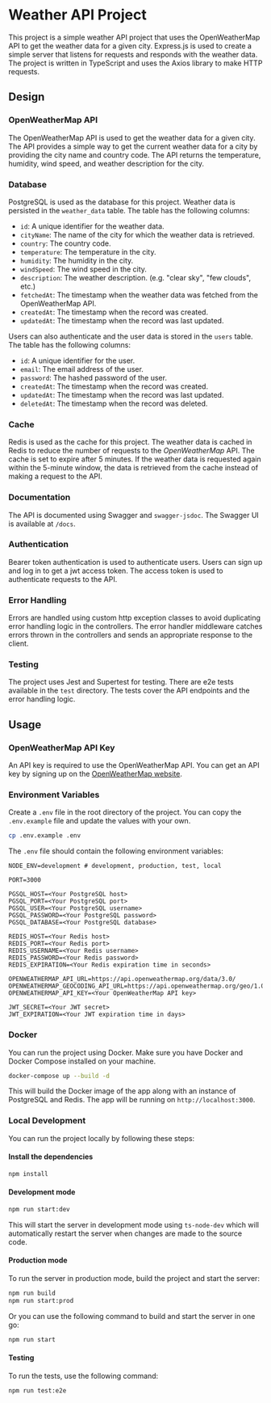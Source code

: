 # Weather API Project

This project is a simple weather API project that uses the OpenWeatherMap API to get the weather data for a given city. Express.js is used to create a simple server that listens for requests and responds with the weather data. The project is written in TypeScript and uses the Axios library to make HTTP requests.

## Design

### OpenWeatherMap API

The OpenWeatherMap API is used to get the weather data for a given city. The API provides a simple way to get the current weather data for a city by providing the city name and country code. The API returns the temperature, humidity, wind speed, and weather description for the city.

### Database

PostgreSQL is used as the database for this project. Weather data is persisted in the `weather_data` table. The table has the following columns:

- `id`: A unique identifier for the weather data.
- `cityName`: The name of the city for which the weather data is retrieved.
- `country`: The country code.
- `temperature`: The temperature in the city.
- `humidity`: The humidity in the city.
- `windSpeed`: The wind speed in the city.
- `description`: The weather description. (e.g. "clear sky", "few clouds", etc.)
- `fetchedAt`: The timestamp when the weather data was fetched from the OpenWeatherMap API.
- `createdAt`: The timestamp when the record was created.
- `updatedAt`: The timestamp when the record was last updated.

Users can also authenticate and the user data is stored in the `users` table. The table has the following columns:

- `id`: A unique identifier for the user.
- `email`: The email address of the user.
- `password`: The hashed password of the user.
- `createdAt`: The timestamp when the record was created.
- `updatedAt`: The timestamp when the record was last updated.
- `deletedAt`: The timestamp when the record was deleted.

### Cache

Redis is used as the cache for this project. The weather data is cached in Redis to reduce the number of requests to the *OpenWeatherMap* API. The cache is set to expire after 5 minutes. If the weather data is requested again within the 5-minute window, the data is retrieved from the cache instead of making a request to the API.

### Documentation

The API is documented using Swagger and `swagger-jsdoc`. The Swagger UI is available at `/docs`.

### Authentication

Bearer token authentication is used to authenticate users. Users can sign up and log in to get a jwt access token. The access token is used to authenticate requests to the API.

### Error Handling

Errors are handled using custom http exception classes to avoid duplicating error handling logic in the controllers. The error handler middleware catches errors thrown in the controllers and sends an appropriate response to the client.

### Testing

The project uses Jest and Supertest for testing. There are e2e tests available in the `test` directory. The tests cover the API endpoints and the error handling logic.

## Usage

### OpenWeatherMap API Key

An API key is required to use the OpenWeatherMap API. You can get an API key by signing up on the [OpenWeatherMap website](https://home.openweathermap.org/api_keys).

### Environment Variables

Create a `.env` file in the root directory of the project. You can copy the `.env.example` file and update the values with your own.

```bash
cp .env.example .env
```

The `.env` file should contain the following environment variables:

```env
NODE_ENV=development # development, production, test, local

PORT=3000

PGSQL_HOST=<Your PostgreSQL host>
PGSQL_PORT=<Your PostgreSQL port>
PGSQL_USER=<Your PostgreSQL username>
PGSQL_PASSWORD=<Your PostgreSQL password>
PGSQL_DATABASE=<Your PostgreSQL database>

REDIS_HOST=<Your Redis host>
REDIS_PORT=<Your Redis port>
REDIS_USERNAME=<Your Redis username>
REDIS_PASSWORD=<Your Redis password>
REDIS_EXPIRATION=<Your Redis expiration time in seconds>

OPENWEATHERMAP_API_URL=https://api.openweathermap.org/data/3.0/
OPENWEATHERMAP_GEOCODING_API_URL=https://api.openweathermap.org/geo/1.0/
OPENWEATHERMAP_API_KEY=<Your OpenWeatherMap API key>

JWT_SECRET=<Your JWT secret>
JWT_EXPIRATION=<Your JWT expiration time in days>
```

### Docker

You can run the project using Docker. Make sure you have Docker and Docker Compose installed on your machine.

```bash
docker-compose up --build -d
```

This will build the Docker image of the app along with an instance of PostgreSQL and Redis. The app will be running on `http://localhost:3000`.

### Local Development

You can run the project locally by following these steps:

#### Install the dependencies

```bash
npm install
```

#### Development mode

```bash
npm run start:dev
```

This will start the server in development mode using `ts-node-dev` which will automatically restart the server when changes are made to the source code.

#### Production mode

To run the server in production mode, build the project and start the server:

```bash
npm run build
npm run start:prod
```

Or you can use the following command to build and start the server in one go:

```bash
npm run start
```

#### Testing

To run the tests, use the following command:

```bash
npm run test:e2e
```